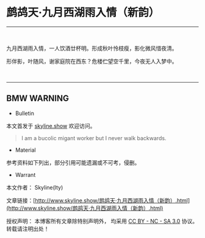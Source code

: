 # 鹧鸪天·九月西湖雨入情（新韵）

---

&nbsp;
&nbsp;

九月西湖雨入情，一人饮酒廿杯明。形成秋叶怜枝瘦，影化微风惜夜清。

形伴影，叶随风，谢家庭院在西东？危楼伫望空千里，今夜无人入梦中。

&nbsp;
&nbsp;

---

## BMW WARNING

- Bulletin

本文首发于 [skyline.show](http://www.skyline.show) 欢迎访问。

> I am a bucolic migant worker but I never walk backwards.

- Material

参考资料如下列出，部分引用可能遗漏或不可考，侵删。

>

- Warrant

本文作者： Skyline(lty)

文章链接：[http://www.skyline.show/鹧鸪天·九月西湖雨入情（新韵）.html](http://www.skyline.show/鹧鸪天·九月西湖雨入情（新韵）.html)

授权声明： 本博客所有文章除特别声明外， 均采用 [CC BY - NC - SA 3.0](https://creativecommons.org/licenses/by-nc-sa/3.0/deed.zh) 协议。 转载请注明出处！
